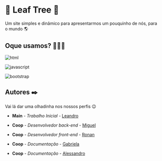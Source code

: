 
# 🌳 Leaf Tree 🌳

Um site simples e dinâmico para apresentarmos um pouquinho de nós, para o mundo 🌎


## Oque usamos? 👨🏻‍💻
![html](https://img.shields.io/badge/HTML-ff6600?style=for-the-badge&logo=html5&logoColor=white)

![javascript](https://img.shields.io/badge/JAVASCRIPT-ffe800?style=for-the-badge&logo=javascript&logoColor=white)

![bootstrap](https://img.shields.io/badge/BOOTSTRAP-b31bca?style=for-the-badge&logo=bootstrap&logoColor=white)


## Autores ✒️

Vai lá dar uma  olhadinha nos nossos perfis 😉

* **Main** - *Trabalho Inicial* - [Leandro](https://github.com/KojiZ)
* **Coop** - *Desenvolvedor back-end* - [Miguel](https://github.com/salmen05)
* **Coop** - *Desenvolvedor front-end* - [Ronan](https://github.com/ronanmenezes)
* **Coop** - *Documentação* - [Gabriela](https://github.com/gabrielapurger)

* **Coop** - *Documentação* - [Alessandro](https://github.com/gagomidia)



